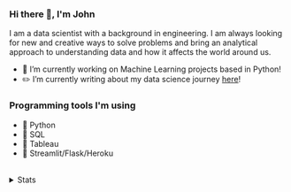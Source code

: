 ### Hi there 👋, I'm John

I am a data scientist with a background in engineering. I am always looking for new and creative ways to solve problems and bring an analytical approach to understanding data and how it affects the world around us. 

- 🌱 I’m currently working on Machine Learning projects based in Python!
- ✏️ I’m currently writing about my data science journey <a href="https://bruscellajohn.medium.com/">here</a>!

### Programming tools I'm using

- 🐍 Python
- 🐘 SQL
- 👀 Tableau
- 🎈 Streamlit/Flask/Heroku

<br />

<details>
  <summary>Stats</summary>
  <br>
  
  ![John's GitHub stats](https://github-readme-stats.vercel.app/api?username=jabrusce&theme=dark&show_icons=true)
  
</details>

